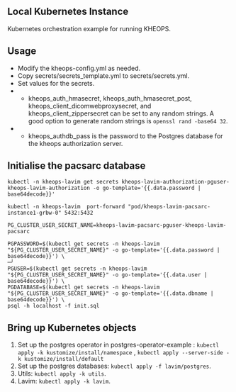 ## Local Kubernetes Instance

Kubernetes orchestration example for running KHEOPS.

## Usage

* Modify the kheops-config.yml as needed.
* Copy secrets/secrets_template.yml to secrets/secrets.yml.
* Set values for the secrets.
* - kheops_auth_hmasecret, kheops_auth_hmasecret_post, kheops_client_dicomwebproxysecret, and kheops_client_zippersecret can be set to any random strings. A good option to generate random strings is `openssl rand -base64 32`.
* - kheops_authdb_pass is the password to the Postgres database for the kheops authorization server.

## Initialise the pacsarc database

```
kubectl -n kheops-lavim get secrets kheops-lavim-authorization-pguser-kheops-lavim-authorization -o go-template='{{.data.password | base64decode}}'

kubectl -n kheops-lavim  port-forward "pod/kheops-lavim-pacsarc-instance1-grbw-0" 5432:5432

PG_CLUSTER_USER_SECRET_NAME=kheops-lavim-pacsarc-pguser-kheops-lavim-pacsarc

PGPASSWORD=$(kubectl get secrets -n kheops-lavim "${PG_CLUSTER_USER_SECRET_NAME}" -o go-template='{{.data.password | base64decode}}') \                                                   ─╯
PGUSER=$(kubectl get secrets -n kheops-lavim "${PG_CLUSTER_USER_SECRET_NAME}" -o go-template='{{.data.user | base64decode}}') \
PGDATABASE=$(kubectl get secrets -n kheops-lavim "${PG_CLUSTER_USER_SECRET_NAME}" -o go-template='{{.data.dbname | base64decode}}') \
psql -h localhost -f init.sql
```

## Bring up Kubernetes objects

1. Set up the postgres operator in postgres-operator-example : `kubectl apply -k kustomize/install/namespace` , `kubectl apply --server-side -k kustomize/install/default`
2. Set up the postgres databases: `kubectl apply -f lavim/postgres`. 
3. Utils: `kubectl apply -k utils`.
4. Lavim: `kubectl apply -k lavim`.